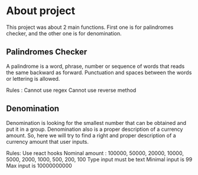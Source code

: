 # About project

This project was about 2 main functions. First one is for palindromes checker, and the other one is for denomination.

## Palindromes Checker
A palindrome is a word, phrase, number or sequence of words that reads the same backward as forward. Punctuation and spaces between the words or lettering is allowed.

Rules :
Cannot use regex
Cannot use reverse method

## Denomination

Denomination is looking for the smallest number that can be obtained and put it in a group. Denomination also is a proper description of a currency amount. So, here we will try to find a right and proper description of a currency amount that user inputs.

Rules:
Use react hooks
Nominal amount : 100000, 50000, 20000, 10000, 5000, 2000, 1000, 500, 200, 100
Type input must be text
Minimal input is 99
Max input is 10000000000

